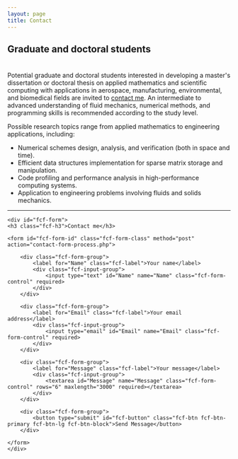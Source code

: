 ```yaml
---
layout: page
title: Contact
---
```


## Graduate and doctoral students

<p style="margin-bottom:1cm;"></p>

Potential graduate and doctoral students interested in developing a master's dissertation or doctoral thesis on applied mathematics and scientific computing with applications in aerospace, manufacturing, environmental, and biomedical fields are invited to [contact me](mailto:rcosta@dep.uminho.pt). An intermediate to advanced understanding of fluid mechanics, numerical methods, and programming skills is recommended according to the study level.

Possible research topics range from applied mathematics to engineering applications, including:

- Numerical schemes design, analysis, and verification (both in space and time).
- Efficient data structures implementation for sparse matrix storage and manipulation.
- Code profiling and performance analysis in high-performance computing systems.
- Application to engineering problems involving fluids and solids mechanics.

---

<link href="contact-form.css" rel="stylesheet">

<div class="fcf-body">

    <div id="fcf-form">
    <h3 class="fcf-h3">Contact me</h3>

    <form id="fcf-form-id" class="fcf-form-class" method="post" action="contact-form-process.php">

        <div class="fcf-form-group">
            <label for="Name" class="fcf-label">Your name</label>
            <div class="fcf-input-group">
                <input type="text" id="Name" name="Name" class="fcf-form-control" required>
            </div>
        </div>

        <div class="fcf-form-group">
            <label for="Email" class="fcf-label">Your email address</label>
            <div class="fcf-input-group">
                <input type="email" id="Email" name="Email" class="fcf-form-control" required>
            </div>
        </div>

        <div class="fcf-form-group">
            <label for="Message" class="fcf-label">Your message</label>
            <div class="fcf-input-group">
                <textarea id="Message" name="Message" class="fcf-form-control" rows="6" maxlength="3000" required></textarea>
            </div>
        </div>

        <div class="fcf-form-group">
            <button type="submit" id="fcf-button" class="fcf-btn fcf-btn-primary fcf-btn-lg fcf-btn-block">Send Message</button>
        </div>

    </form>
    </div>

</div>
